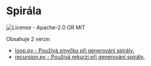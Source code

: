 # Spirála

![License - Apache-2.0 OR MIT](https://img.shields.io/badge/License-Apache--2.0_OR_MIT-blue)

Obsahuje 2 verze:
- [loop.py - Používá smyčku při generování spirály.](https://github.com/AntoninHorkel/algs/blob/main/001-spiral/loop.py)
- [recursion.py - Používá rekurzi při generování spirály.](https://github.com/AntoninHorkel/algs/blob/main/001-spiral/recursion.py)
